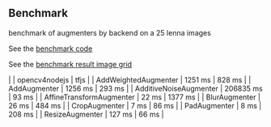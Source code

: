 ## Benchmark

benchmark of augmenters by backend on a 25 lenna images

See the [benchmark code](../test/benchmark/benchmark.js)

See the [benchmark result image grid](../test/benchmark/output)

| | opencv4nodejs | tfjs |
| AddWeightedAugmenter | 1251 ms | 828 ms |
| AddAugmenter | 1256 ms | 293 ms |
| AdditiveNoiseAugmenter | 206835 ms | 93 ms |
| AffineTransformAugmenter | 22 ms | 1377 ms |
| BlurAugmenter | 26 ms | 484 ms |
| CropAugmenter | 7 ms | 86 ms |
| PadAugmenter | 8 ms | 208 ms |
| ResizeAugmenter | 127 ms | 66 ms |